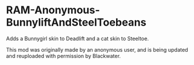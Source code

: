 # RAM-Anonymous-BunnyliftAndSteelToebeans

Adds a Bunnygirl skin to Deadlift and a cat skin to Steeltoe.

This mod was originally made by an anonymous user, and is being updated and reuploaded with permission by Blackwater.
